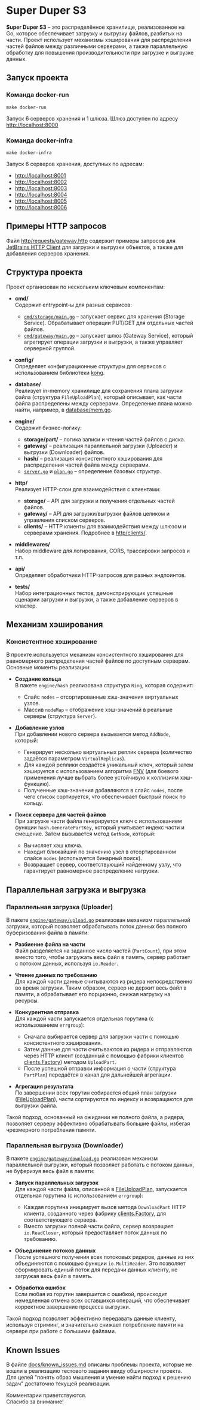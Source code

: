# Super Duper S3

**Super Duper S3** – это распределённое хранилище, реализованное на Go, которое обеспечивает загрузку и выгрузку файлов, разбитых на части. Проект использует механизмы хэширования для распределения частей файлов между различными серверами, а также параллельную обработку для повышения производительности при загрузке и выгрузке данных.

## Запуск проекта

### Команда docker-run
```shell
make docker-run
```

Запуск 6 серверов хранения и 1 шлюза. Шлюз доступен по адресу [http://localhost:8000](http://localhost:8000)

### Команда docker-infra
```shell
make docker-infra
```

Запуск 6 серверов хранения, доступных по адресам:
- [http://localhost:8001](http://localhost:8001)
- [http://localhost:8002](http://localhost:8002)
- [http://localhost:8003](http://localhost:8003)
- [http://localhost:8004](http://localhost:8004)
- [http://localhost:8005](http://localhost:8005)
- [http://localhost:8006](http://localhost:8006)

## Примеры HTTP запросов

Файл [http/requests/gateway.http](./http/requests/gateway.http) содержит примеры запросов для [JetBrains HTTP Client](https://www.jetbrains.com/help/idea/http-client-in-product-code-editor.html) для загрузки и выгрузки объектов, а также для добавления серверов хранения.

## Структура проекта

Проект организован по нескольким ключевым компонентам:

- **cmd/**  
  Содержит entrypoint-ы для разных сервисов:
  - [`cmd/storage/main.go`](./cmd/storage/main.go) – запускает сервис для хранения (Storage Service). Обрабатывает операции PUT/GET для отдельных частей файлов.
  - [`cmd/gateway/main.go`](./cmd/gateway/main.go) – запускает шлюз (Gateway Service), который агрегирует операции загрузки и выгрузки, а также управляет серверной группой.

- **config/**  
  Определяет конфигурационные структуры для сервисов с использованием библиотеки [kong](https://github.com/alecthomas/kong).

- **database/**  
  Реализует in-memory хранилище для сохранения плана загрузки файла (структура `FileUploadPlan`), который описывает, как части файла распределены между серверами. Определение плана можно найти, например, в [database/mem.go](./database/mem.go).

- **engine/**  
  Содержит бизнес-логику:
  - **storage/part/** – логика записи и чтения частей файлов с диска.
  - **gateway/** – реализация параллельной загрузки (Uploader) и выгрузки (Downloader) файлов.
  - **hash/** – реализация консистентного хэширования для распределения частей файла между серверами.
  - [`server.go`](./engine/server.go) и [`plan.go`](./engine/plan.go) – определение базовых структур.

- **http/**  
  Реализует HTTP-слои для взаимодействия с клиентами:
  - **storage/** – API для загрузки и получения отдельных частей файлов.
  - **gateway/** – API для загрузки/выгрузки файлов целиком и управления списком серверов.
  - **clients/** – HTTP клиенты для взаимодействия между шлюзом и серверами хранения. Подробнее в [http/clients/](./http/clients/).

- **middlewares/**  
  Набор middleware для логирования, CORS, трассировки запросов и т.п.

- **api/**  
  Определяет обработчики HTTP-запросов для разных эндпоинтов.

- **tests/**  
  Набор интеграционных тестов, демонстрирующих успешные сценарии загрузки и выгрузки, а также добавление серверов в кластер.

## Механизм хэширования

### Консистентное хэширование

В проекте используется механизм консистентного хэширования для равномерного распределения частей файлов по доступным серверам. Основные моменты реализации:

- **Создание кольца**  
  В пакете `engine/hash` реализована структура `Ring`, которая содержит:
  - Слайс `nodes` – отсортированные хэш-значения виртуальных узлов.
  - Массив `nodeMap` – отображение хэш-значений в реальные серверы (структура `Server`).

- **Добавление узлов**  
  При добавлении нового сервера вызывается метод `AddNode`, который:
  - Генерирует несколько виртуальных реплик сервера (количество задаётся параметром `VirtualReplicas`).
  - Для каждой реплики создаётся уникальный ключ, который затем хэшируется с использованием алгоритма [FNV](https://ru.wikipedia.org/wiki/FNV) (для боевого применения лучше выбрать более устойчивую к коллизиям хэш-функцию).
  - Полученные хэш-значения добавляются в слайс `nodes`, после чего список сортируется, что обеспечивает быстрый поиск по кольцу.

- **Поиск сервера для частей файлов**  
  При загрузке части файла генерируется ключ с использованием функции `hash.GeneratePartKey`, который учитывает индекс части и смещение. Затем вызывается метод `GetNode`, который:
  - Вычисляет хэш ключа.
  - Находит ближайший по значению узел в отсортированном слайсе `nodes` (используется бинарный поиск).
  - Возвращает сервер, соответствующий найденному узлу, что гарантирует равномерное распределение нагрузки.

## Параллельная загрузка и выгрузка

### Параллельная загрузка (Uploader)

В пакете [`engine/gateway/upload.go`](./engine/gateway/upload.go) реализован механизм параллельной загрузки, который позволяет обрабатывать поток данных без полного буферизования файла в памяти:

- **Разбиение файла на части**  
  Файл разделяется на заданное число частей (`PartCount`), при этом вместо того, чтобы загружать весь файл в память, сервер работает с потоком данных, используя `io.Reader`.

- **Чтение данных по требованию**  
  Для каждой части данные считываются из ридера непосредственно во время загрузки. Таким образом, сервер не держит весь файл в памяти, а обрабатывает его порционно, снижая нагрузку на ресурсы.

- **Конкурентная отправка**  
  Для каждой части запускается отдельная горутина (с использованием `errgroup`):
  - Сначала выбирается сервер для загрузки части с помощью консистентного хэширования.
  - Затем данные для части считываются из ридера и отправляются через HTTP клиент (созданный с помощью фабрики клиентов [clients.Factory](./http/clients/)) методом `UploadPart`.
  - После успешной отправки информация о части (структура `PartPlan`) передаётся в канал для дальнейшей агрегации.

- **Агрегация результата**  
  По завершении всех горутин собирается общий план загрузки ([FileUploadPlan](./database/mem.go)), части сортируются по индексу и возвращаются для выгрузки файла.

Такой подход, основанный на ожидании не полного файла, а ридера, позволяет серверу эффективно обрабатывать большие файлы, избегая чрезмерного потребления памяти.

### Параллельная выгрузка (Downloader)

В пакете [`engine/gateway/download.go`](./engine/gateway/download.go) реализован механизм параллельной выгрузки, который позволяет работать с потоком данных, не буферизуя весь файл в памяти:

- **Запуск параллельных загрузок**  
  Для каждой части файла, описанной в [FileUploadPlan](./database/mem.go), запускается отдельная горутина (с использованием `errgroup`):
  - Каждая горутина инициирует вызов метода `DownloadPart` HTTP клиента, созданного через фабрику [clients.Factory](./http/clients/), для соответствующего сервера.
  - Вместо загрузки полной части файла, сервер возвращает `io.ReadCloser`, который предоставляет поток данных по требованию.

- **Объединение потоков данных**  
  После успешного получения всех потоковых ридеров, данные из них объединяются с помощью функции `io.MultiReader`. Это позволяет сформировать единый поток для передачи данных клиенту, не загружая весь файл в память.

- **Обработка ошибок**  
  Если любая из горутин завершится с ошибкой, происходит немедленная отмена всех оставшихся операций, что обеспечивает корректное завершение процесса выгрузки.

Такой подход позволяет эффективно передавать данные клиенту, используя стриминг, и значительно снижает потребление памяти на сервере при работе с большими файлами.

## Known Issues

В файле [docs/known_issues.md](./docs/known_issues.md) описаны проблемы проекта, которые не вошли в реализацию тестового задания ввиду обширности проекта.  
Для целей "понять образ мышления и умение найти подход к решению задач" достаточно текущей реализации.

Комментарии приветствуются.  
Спасибо за внимание!
